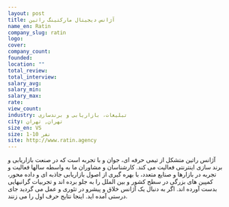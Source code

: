 ```yaml
---
layout: post
title: آژانس دیجیتال مارکتینگ راتین
name_en: Ratin
company_slug: ratin
logo:
cover:
company_count:
founded:
location: ""
total_review:
total_interview:
salary_avg:
salary_min:
salary_max:
rate:
view_count:
industry: تبلیغات، بازاریابی و برندسازی
city: تهران, تهران
size_en: VS
size: 1-10 نفر
site: http://www.ratin.agency
---
```


آژانس راتین متشکل از تیمی حرفه ای، جوان و با تجربه است که در صنعت بازاریابی و برند سازی اینترنتی فعالیت می کند. کارشناسان و مشاوران ما به واسطه سالها فعالیت و تجربه در بازارها و صنایع متعدد، با بهره گیری از اصول بازاریابی جاذبه ای و داده محور، کمپین های بزرگی در سطح کشور و بین الملل را به جلو برده اند و تجربیات گرانبهایی بدست آورده اند. اگر به دنبال یک آژانس خلاق و پیشرو در تئوری و عمل می گردید جای درستی آمده اید. اینجا نتایج حرف اول را می زنند.

